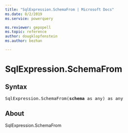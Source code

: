 ```yaml
---
title: "SqlExpression.SchemaFrom | Microsoft Docs"
ms.date: 8/2/2019
ms.service: powerquery

ms.reviewer: gepopell
ms.topic: reference
author: dougklopfenstein
ms.author: bezhan

---
```

# SqlExpression.SchemaFrom

## Syntax

<pre>
SqlExpression.SchemaFrom(<b>schema</b> as any) as any
</pre>

## About
SqlExpression.SchemaFrom
